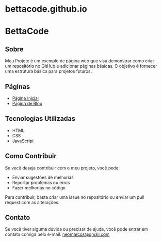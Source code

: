 # bettacode.github.io

# BettaCode

## Sobre

Meu Projeto é um exemplo de página web que visa demonstrar como criar um repositório no GitHub e adicionar páginas básicas. O objetivo é fornecer uma estrutura básica para projetos futuros.

## Páginas

* [Página Inicial](https://bettacode.github.io/index.html)
* [Página de Blog](https://bettacode.github.io/blog.html)

## Tecnologias Utilizadas

* HTML
* CSS
* JavaScript

## Como Contribuir

Se você deseja contribuir com o meu projeto, você pode:

* Enviar sugestões de melhorias
* Reportar problemas ou erros
* Fazer melhorias no código

Para contribuir, basta criar uma issue no repositório ou enviar um pull request com as alterações.

## Contato

Se você tiver alguma dúvida ou precisar de ajuda, você pode entrar em contato comigo pelo e-mail: [neomarcos@gmail.com](mailto:neomarcos@gmail.com)


